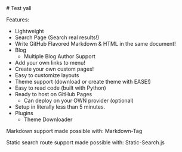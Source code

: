 <github-md>
# Test yall

Features:
  
  - Lightweight
  - Search Page (Search real results!) 
  - Write GitHub Flavored Markdown & HTML in the same document!
  - Blog
    - Multiple Blog Author Support
  - Add your own links to menu!
  - Create your own custom pages!
  - Easy to customize layouts
  - Theme support (download or create theme with EASE!)
  - Easy to read code (built with Python)
  - Ready to host on GitHub Pages
    - Can deploy on your OWN provider (optional) 
  - Setup in literally less than 5 minutes.
  - Plugins
    - Theme Downloader
  
 Markdown support made possible with: Markdown-Tag
  
 Static search route support made possible with: Static-Search.js
  
</github-md>  
  

